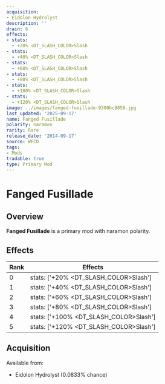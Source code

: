 ```yaml
---
acquisition:
- Eidolon Hydrolyst
description: ''
drain: 6
effects:
- stats:
  - +20% <DT_SLASH_COLOR>Slash
- stats:
  - +40% <DT_SLASH_COLOR>Slash
- stats:
  - +60% <DT_SLASH_COLOR>Slash
- stats:
  - +80% <DT_SLASH_COLOR>Slash
- stats:
  - +100% <DT_SLASH_COLOR>Slash
- stats:
  - +120% <DT_SLASH_COLOR>Slash
image: ../images/fanged-fusillade-9300bc9859.jpg
last_updated: '2025-09-17'
name: Fanged Fusillade
polarity: naramon
rarity: Rare
release_date: '2014-09-17'
source: WFCD
tags:
- Mods
tradable: true
type: Primary Mod
---
```


# Fanged Fusillade

## Overview

**Fanged Fusillade** is a primary mod with naramon polarity.

## Effects

| Rank | Effects |
|------|----------|
| 0 | stats: ['+20% <DT_SLASH_COLOR>Slash'] |
| 1 | stats: ['+40% <DT_SLASH_COLOR>Slash'] |
| 2 | stats: ['+60% <DT_SLASH_COLOR>Slash'] |
| 3 | stats: ['+80% <DT_SLASH_COLOR>Slash'] |
| 4 | stats: ['+100% <DT_SLASH_COLOR>Slash'] |
| 5 | stats: ['+120% <DT_SLASH_COLOR>Slash'] |

## Acquisition

Available from:
- Eidolon Hydrolyst (0.0833% chance)

